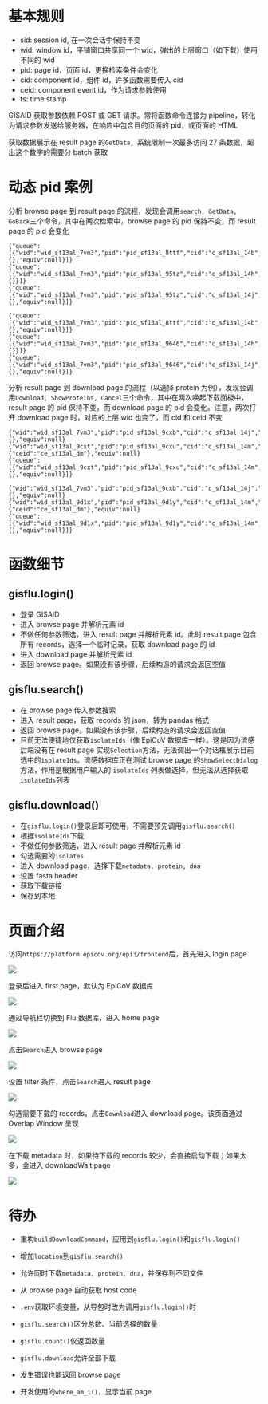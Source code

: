 # 基本规则

- sid: session id, 在一次会话中保持不变
- wid: window id，平铺窗口共享同一个 wid，弹出的上层窗口（如下载）使用不同的 wid
- pid: page id，页面 id，更换检索条件会变化
- cid: component id，组件 id，许多函数需要传入 cid
- ceid: component event id，作为请求参数使用
- ts: time stamp

GISAID 获取参数依赖 POST 或 GET 请求。常将函数命令连接为 pipeline，转化为请求参数发送给服务器，在响应中包含目的页面的 pid，或页面的 HTML

获取数据展示在 result page 的`GetData`，系统限制一次最多访问 27 条数据，超出这个数字的需要分 batch 获取

# 动态 pid 案例

分析 browse page 到 result page 的流程，发现会调用`search, GetData, GoBack`三个命令，其中在两次检索中，browse page 的 pid 保持不变，而 result page 的 pid 会变化

```
{"queue":[{"wid":"wid_sf13al_7vm3","pid":"pid_sf13al_8ttf","cid":"c_sf13al_14b","cmd":"search","params":{},"equiv":null}]}
{"queue":[{"wid":"wid_sf13al_7vm3","pid":"pid_sf13al_95tz","cid":"c_sf13al_14h","cmd":"GetData","params":{}}]}
{"queue":[{"wid":"wid_sf13al_7vm3","pid":"pid_sf13al_95tz","cid":"c_sf13al_14j","cmd":"GoBack","params":{},"equiv":null}]}

{"queue":[{"wid":"wid_sf13al_7vm3","pid":"pid_sf13al_8ttf","cid":"c_sf13al_14b","cmd":"search","params":{},"equiv":null}]}
{"queue":[{"wid":"wid_sf13al_7vm3","pid":"pid_sf13al_9646","cid":"c_sf13al_14h","cmd":"GetData","params":{}}]}
{"queue":[{"wid":"wid_sf13al_7vm3","pid":"pid_sf13al_9646","cid":"c_sf13al_14j","cmd":"GoBack","params":{},"equiv":null}]}
```

分析 result page 到 download page 的流程（以选择 protein 为例），发现会调用`Download, ShowProteins, Cancel`三个命令，其中在两次唤起下载面板中，result page 的 pid 保持不变，而 download page 的 pid 会变化。注意，两次打开 download page 时，对应的上层 wid 也变了，而 cid 和 ceid 不变

```
{"wid":"wid_sf13al_7vm3","pid":"pid_sf13al_9cxb","cid":"c_sf13al_14j","cmd":"Download","params":{},"equiv":null}
{"wid":"wid_sf13al_9cxt","pid":"pid_sf13al_9cxu","cid":"c_sf13al_14m","cmd":"ShowProteins","params":{"ceid":"ce_sf13al_dm"},"equiv":null}
{"queue":[{"wid":"wid_sf13al_9cxt","pid":"pid_sf13al_9cxu","cid":"c_sf13al_14m","cmd":"Cancel","params":{},"equiv":null}]}

{"wid":"wid_sf13al_7vm3","pid":"pid_sf13al_9cxb","cid":"c_sf13al_14j","cmd":"Download","params":{},"equiv":null}
{"wid":"wid_sf13al_9d1x","pid":"pid_sf13al_9d1y","cid":"c_sf13al_14m","cmd":"ShowProteins","params":{"ceid":"ce_sf13al_dm"},"equiv":null}
{"queue":[{"wid":"wid_sf13al_9d1x","pid":"pid_sf13al_9d1y","cid":"c_sf13al_14m","cmd":"Cancel","params":{},"equiv":null}]}
```

# 函数细节

## gisflu.login()

- 登录 GISAID
- 进入 browse page 并解析元素 id
- 不做任何参数筛选，进入 result page 并解析元素 id。此时 result page 包含所有 records，选择一个临时记录，获取 download page 的 id
- 进入 download page 并解析元素 id
- 返回 browse page。如果没有该步骤，后续构造的请求会返回空值

## gisflu.search()

- 在 browse page 传入参数搜索
- 进入 result page，获取 records 的 json，转为 pandas 格式
- 返回 browse page。如果没有该步骤，后续构造的请求会返回空值
- 目前无法便捷地仅获取`isolateIds`（像 EpiCoV 数据库一样）。这是因为流感后端没有在 result page 实现`Selection`方法，无法调出一个对话框展示目前选中的`isolateIds`。流感数据库正在测试 browse page 的`ShowSelectDialog`方法，作用是根据用户输入的 `isolateIds` 列表做选择，但无法从选择获取`isolateIds`列表

## gisflu.download()

- 在`gisflu.login()`登录后即可使用，不需要预先调用`gisflu.search()`
- 根据`isolateIds`下载
- 不做任何参数筛选，进入 result page 并解析元素 id
- 勾选需要的`isolates`
- 进入 download page，选择下载`metadata, protein, dna`
- 设置 fasta header
- 获取下载链接
- 保存到本地

# 页面介绍

访问`https://platform.epicov.org/epi3/frontend`后，首先进入 login page

![](img/gisflu-loginPage.png)

登录后进入 first page，默认为 EpiCoV 数据库

![](img/gisflu-firstPage.png)

通过导航栏切换到 Flu 数据库，进入 home page

![](img/gisflu-homePage.png)

点击`Search`进入 browse page

![](img/gisflu-browsePage.png)

设置 filter 条件，点击`Search`进入 result page

![](img/gisflu-resultPage.png)

勾选需要下载的 records，点击`Download`进入 download page。该页面通过 Overlap Window 呈现

![](img/gisflu-downloadPage.png)

在下载 metadata 时，如果待下载的 records 较少，会直接启动下载；如果太多，会进入 downloadWait page

![](img/gisflu-downloadWaitPage.png)

# 待办

- 重构`buildDownloadCommand`，应用到`gisflu.login()`和`gisflu.login()`

- 增加`location`到`gisflu.search()`

- 允许同时下载`metadata, protein, dna`，并保存到不同文件

- 从 browse page 自动获取 host code

- `.env`获取环境变量，从导包时改为调用`gisflu.login()`时

- `gisflu.search()`区分总数、当前选择的数量

- `gisflu.count()`仅返回数量

- `gisflu.download`允许全部下载

- 发生错误也能返回 browse page

- 开发使用的`where_am_i()`，显示当前 page
